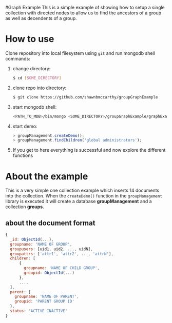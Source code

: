 #Graph Example
This is a simple example of showing how to setup a single collection with directed nodes to 
allow us to find the ancestors of a group as well as decendents of a group.

# How to use
Clone repository into local filesystem using `git` and run mongodb shell commands:
1. change directory: 
    ```bash
    $ cd [SOME_DIRECTORY]
    ```
2. clone repo into directory: 
    ```bash
    $ git clone https://github.com/shawnbmccarthy/groupGraphExample
    ```
3. start mongodb shell:
    ```bash
    <PATH_TO_MDB>/bin/mongo <SOME_DIRECTORY>/groupGraphExample/graphExample.js --shell
    ```
4. start demo:
    ```javascript
    > groupManagement.createDemo();
    > groupManagement.findChildren('global administrators');
    ```
5. If you get to here everything is successful and now explore the different functions

# About the example
This is a very simple one collection example which inserts 14 documents into the collection.
When the `createDemo()` function in the `groupManagement` library is executed it will create
a database **groupManagement** and a collection **groups**.

## about the document format
```javascript
{
  _id: ObjectId(...),
  groupname: 'NAME OF GROUP',
  groupusers: [uid1, uid2, ..., uidN],
  groupattrs: ['attr1', 'attr2', ..., 'attrN'],
  children: [
      {
        groupname: 'NAME OF CHILD GROUP',
        groupid: ObjectId(...)
      }, 
      ....
  ],
  parent: {
    groupname: 'NAME OF PARENT',
    groupid: 'PARENT GROUP ID'
  },
  status: 'ACTIVE INACTIVE'
}
```